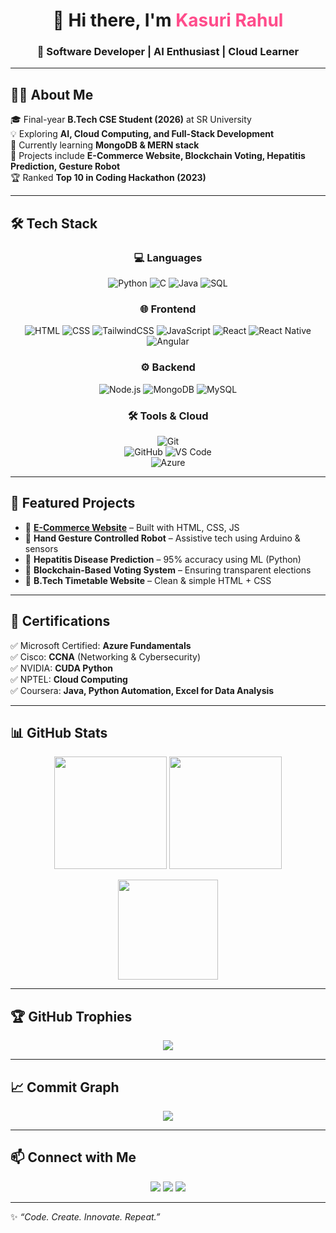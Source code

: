 <!-- Header -->
<h1 align="center">👋 Hi there, I'm <span style="color:#ff4c8b;">Kasuri Rahul</span></h1>
<h3 align="center">🚀 Software Developer | AI Enthusiast | Cloud Learner</h3>

---

## 👨‍💻 About Me  
🎓 Final-year **B.Tech CSE Student (2026)** at SR University  
💡 Exploring **AI, Cloud Computing, and Full-Stack Development**  
🌱 Currently learning **MongoDB & MERN stack**  
🔭 Projects include **E-Commerce Website, Blockchain Voting, Hepatitis Prediction, Gesture Robot**  
🏆 Ranked **Top 10 in Coding Hackathon (2023)**  

---

## 🛠️ Tech Stack  

<div align="center">

### 💻 Languages  
![Python](https://img.shields.io/badge/Python-3670A0?style=for-the-badge&logo=python&logoColor=ffdd54) 
![C](https://img.shields.io/badge/C-00599C?style=for-the-badge&logo=c&logoColor=white) 
![Java](https://img.shields.io/badge/Java-orange?style=for-the-badge&logo=openjdk&logoColor=white) 
![SQL](https://img.shields.io/badge/SQL-025E8C?style=for-the-badge&logo=database&logoColor=white)  

### 🌐 Frontend  
![HTML](https://img.shields.io/badge/HTML5-E34F26?style=for-the-badge&logo=html5&logoColor=white) 
![CSS](https://img.shields.io/badge/CSS3-1572B6?style=for-the-badge&logo=css3&logoColor=white) 
![TailwindCSS](https://img.shields.io/badge/TailwindCSS-38B2AC?style=for-the-badge&logo=tailwind-css&logoColor=white) 
![JavaScript](https://img.shields.io/badge/JavaScript-F7DF1E?style=for-the-badge&logo=javascript&logoColor=black) 
![React](https://img.shields.io/badge/React-20232A?style=for-the-badge&logo=react&logoColor=61DAFB) 
![React Native](https://img.shields.io/badge/React_Native-20232A?style=for-the-badge&logo=react&logoColor=61DAFB) 
![Angular](https://img.shields.io/badge/Angular-DD0031?style=for-the-badge&logo=angular&logoColor=white)  

### ⚙️ Backend  
![Node.js](https://img.shields.io/badge/Node.js-339933?style=for-the-badge&logo=node.js&logoColor=white) 
![MongoDB](https://img.shields.io/badge/MongoDB-4EA94B?style=for-the-badge&logo=mongodb&logoColor=white) 
![MySQL](https://img.shields.io/badge/MySQL-4479A1?style=for-the-badge&logo=mysql&logoColor=white)  

### 🛠️ Tools & Cloud  
![Git](https://img.shields.io/badge/Git-F05032?style=for-the-badge&logo=git&logoColor=white)  
![GitHub](https://img.shields.io/badge/GitHub-181717?style=for-the-badge&logo=github&logoColor=white) 
![VS Code](https://img.shields.io/badge/VS_Code-007ACC?style=for-the-badge&logo=visualstudiocode&logoColor=white)  
![Azure](https://img.shields.io/badge/Azure-0078D4?style=for-the-badge&logo=microsoftazure&logoColor=white)  

</div>

---

## 📂 Featured Projects  

- 🛒 **[E-Commerce Website](https://github.com/kasurirahul25/E-Commerce-Website)** – Built with HTML, CSS, JS  
- 🤖 **Hand Gesture Controlled Robot** – Assistive tech using Arduino & sensors  
- 🏥 **Hepatitis Disease Prediction** – 95% accuracy using ML (Python)  
- 🔐 **Blockchain-Based Voting System** – Ensuring transparent elections  
- 📅 **B.Tech Timetable Website** – Clean & simple HTML + CSS  

---

## 🏅 Certifications  

✅ Microsoft Certified: **Azure Fundamentals**  
✅ Cisco: **CCNA** (Networking & Cybersecurity)  
✅ NVIDIA: **CUDA Python**  
✅ NPTEL: **Cloud Computing**  
✅ Coursera: **Java, Python Automation, Excel for Data Analysis**  

---

## 📊 GitHub Stats  

<p align="center">
  <img src="https://github-readme-stats.vercel.app/api?username=kasurirahul25&show_icons=true&theme=tokyonight&hide_border=true" height="180"/>
  <img src="https://github-readme-streak-stats.herokuapp.com/?user=kasurirahul25&theme=tokyonight&hide_border=true" height="180"/>
</p>

<p align="center">
  <img src="https://github-readme-stats.vercel.app/api/top-langs/?username=kasurirahul25&layout=compact&theme=tokyonight&hide_border=true" height="160"/>
</p>

---

## 🏆 GitHub Trophies  

<p align="center">
  <img src="https://github-profile-trophy.vercel.app/?username=kasurirahul25&theme=tokyonight&no-frame=true&row=1&column=6" />
</p>

---

## 📈 Commit Graph  

<p align="center">
  <img src="https://github-readme-activity-graph.vercel.app/graph?username=kasurirahul25&theme=tokyo-night&hide_border=true&bg_color=0d1117" />
</p>

---

## 📫 Connect with Me  

<p align="center">
  <a href="mailto:kasurirahul25@gmail.com"><img src="https://img.shields.io/badge/Email-D14836?style=for-the-badge&logo=gmail&logoColor=white"/></a>
  <a href="https://www.linkedin.com/in/kasuri-rahul"><img src="https://img.shields.io/badge/LinkedIn-0A66C2?style=for-the-badge&logo=linkedin&logoColor=white"/></a>
  <a href="https://github.com/kasurirahul25"><img src="https://img.shields.io/badge/GitHub-100000?style=for-the-badge&logo=github&logoColor=white"/></a>
</p>

---

✨ *“Code. Create. Innovate. Repeat.”*  
